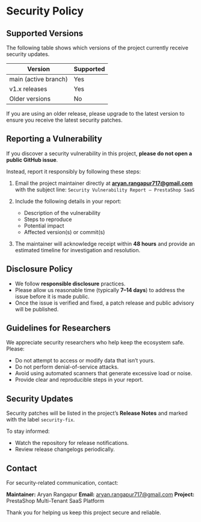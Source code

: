 # Security Policy

## Supported Versions

The following table shows which versions of the project currently receive security updates.

| Version              | Supported |
| -------------------- | --------- |
| main (active branch) | Yes       |
| v1.x releases        | Yes       |
| Older versions       | No        |

If you are using an older release, please upgrade to the latest version to ensure you receive the latest security patches.



## Reporting a Vulnerability

If you discover a security vulnerability in this project, **please do not open a public GitHub issue**.

Instead, report it responsibly by following these steps:

1. Email the project maintainer directly at **[aryan.rangapur717@gmail.com](mailto:aryan.rangapur717@gmail.com)** with the subject line:
   `Security Vulnerability Report – PrestaShop SaaS`
2. Include the following details in your report:

   * Description of the vulnerability
   * Steps to reproduce
   * Potential impact
   * Affected version(s) or commit(s)
3. The maintainer will acknowledge receipt within **48 hours** and provide an estimated timeline for investigation and resolution.



## Disclosure Policy

* We follow **responsible disclosure** practices.
* Please allow us reasonable time (typically **7–14 days**) to address the issue before it is made public.
* Once the issue is verified and fixed, a patch release and public advisory will be published.



## Guidelines for Researchers

We appreciate security researchers who help keep the ecosystem safe.
Please:

* Do not attempt to access or modify data that isn’t yours.
* Do not perform denial-of-service attacks.
* Avoid using automated scanners that generate excessive load or noise.
* Provide clear and reproducible steps in your report.



## Security Updates

Security patches will be listed in the project’s **Release Notes** and marked with the label `security-fix`.

To stay informed:

* Watch the repository for release notifications.
* Review release changelogs periodically.



## Contact

For security-related communication, contact:

**Maintainer:** Aryan Rangapur
**Email:** [aryan.rangapur717@gmail.com](mailto:aryan.rangapur717@gmail.com)
**Project:** PrestaShop Multi-Tenant SaaS Platform

Thank you for helping us keep this project secure and reliable.

